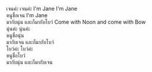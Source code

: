 เจนค่ะ เจนค่ะ I'm Jane I'm Jane  
หนูชื่อเจน I'm Jane  
มากับนุ่น และก็มากับโบว์ Come with Noon and come with Bow  
นุ่นค่ะ นุ่นค่ะ  
หนูชื่อนุ่น  
มากับเจน และก็มากับโบว์  
โบว์ค่ะ โบว์ค่ะ  
หนูชื่อโบว์  
มากับนุ่น และก็มากับเจน  
